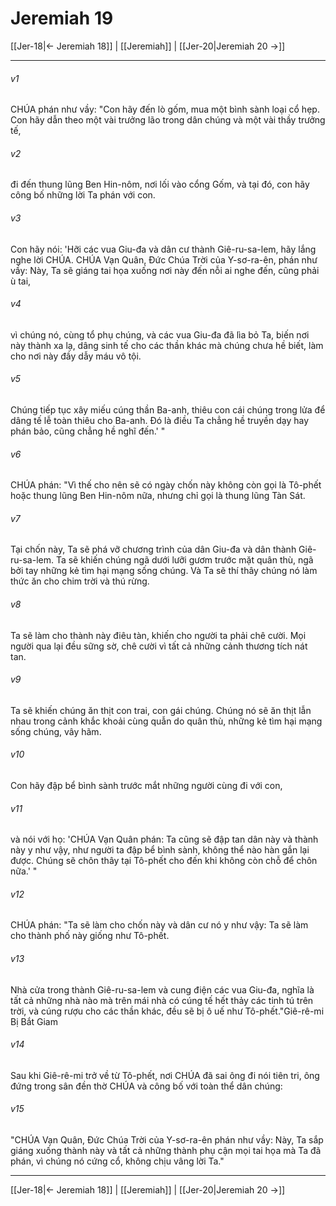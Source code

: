 # Jeremiah 19

[[Jer-18|← Jeremiah 18]] | [[Jeremiah]] | [[Jer-20|Jeremiah 20 →]]
***



###### v1 
CHÚA phán như vầy: "Con hãy đến lò gốm, mua một bình sành loại cổ hẹp. Con hãy dẫn theo một vài trưởng lão trong dân chúng và một vài thầy trưởng tế, 

###### v2 
đi đến thung lũng Ben Hin-nôm, nơi lối vào cổng Gốm, và tại đó, con hãy công bố những lời Ta phán với con. 

###### v3 
Con hãy nói: 'Hỡi các vua Giu-đa và dân cư thành Giê-ru-sa-lem, hãy lắng nghe lời CHÚA. CHÚA Vạn Quân, Đức Chúa Trời của Y-sơ-ra-ên, phán như vầy: Này, Ta sẽ giáng tai họa xuống nơi này đến nỗi ai nghe đến, cũng phải ù tai, 

###### v4 
vì chúng nó, cùng tổ phụ chúng, và các vua Giu-đa đã lìa bỏ Ta, biến nơi này thành xa lạ, dâng sinh tế cho các thần khác mà chúng chưa hề biết, làm cho nơi này đầy dẫy máu vô tội. 

###### v5 
Chúng tiếp tục xây miếu cúng thần Ba-anh, thiêu con cái chúng trong lửa để dâng tế lễ toàn thiêu cho Ba-anh. Đó là điều Ta chẳng hề truyền dạy hay phán bảo, cũng chẳng hề nghĩ đến.' " 

###### v6 
CHÚA phán: "Vì thế cho nên sẽ có ngày chốn này không còn gọi là Tô-phết hoặc thung lũng Ben Hin-nôm nữa, nhưng chỉ gọi là thung lũng Tàn Sát. 

###### v7 
Tại chốn này, Ta sẽ phá vỡ chương trình của dân Giu-đa và dân thành Giê-ru-sa-lem. Ta sẽ khiến chúng ngã dưới lưỡi gươm trước mặt quân thù, ngã bởi tay những kẻ tìm hại mạng sống chúng. Và Ta sẽ thí thây chúng nó làm thức ăn cho chim trời và thú rừng. 

###### v8 
Ta sẽ làm cho thành này điêu tàn, khiến cho người ta phải chê cười. Mọi người qua lại đều sững sờ, chê cười vì tất cả những cảnh thương tích nát tan. 

###### v9 
Ta sẽ khiến chúng ăn thịt con trai, con gái chúng. Chúng nó sẽ ăn thịt lẫn nhau trong cảnh khắc khoải cùng quẫn do quân thù, những kẻ tìm hại mạng sống chúng, vây hãm. 

###### v10 
Con hãy đập bể bình sành trước mắt những người cùng đi với con, 

###### v11 
và nói với họ: 'CHÚA Vạn Quân phán: Ta cũng sẽ đập tan dân này và thành này y như vậy, như người ta đập bể bình sành, không thể nào hàn gắn lại được. Chúng sẽ chôn thây tại Tô-phết cho đến khi không còn chỗ để chôn nữa.' " 

###### v12 
CHÚA phán: "Ta sẽ làm cho chốn này và dân cư nó y như vậy: Ta sẽ làm cho thành phố này giống như Tô-phết. 

###### v13 
Nhà cửa trong thành Giê-ru-sa-lem và cung điện các vua Giu-đa, nghĩa là tất cả những nhà nào mà trên mái nhà có cúng tế hết thảy các tinh tú trên trời, và cúng rượu cho các thần khác, đều sẽ bị ô uế như Tô-phết."Giê-rê-mi Bị Bắt Giam 

###### v14 
Sau khi Giê-rê-mi trở về từ Tô-phết, nơi CHÚA đã sai ông đi nói tiên tri, ông đứng trong sân đền thờ CHÚA và công bố với toàn thể dân chúng: 

###### v15 
"CHÚA Vạn Quân, Đức Chúa Trời của Y-sơ-ra-ên phán như vầy: Này, Ta sắp giáng xuống thành này và tất cả những thành phụ cận mọi tai họa mà Ta đã phán, vì chúng nó cứng cổ, không chịu vâng lời Ta."

***
[[Jer-18|← Jeremiah 18]] | [[Jeremiah]] | [[Jer-20|Jeremiah 20 →]]
